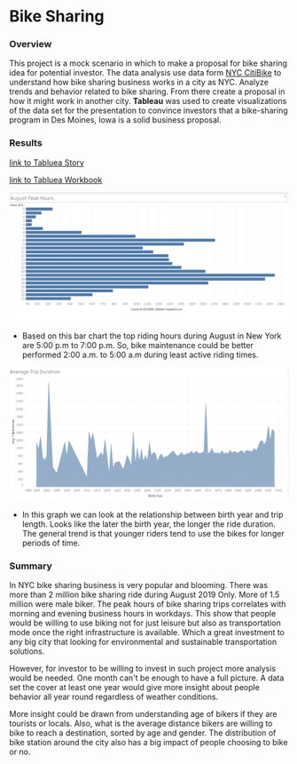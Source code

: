 # Bike Sharing

### **Overview**

This project is a mock scenario in which to make a proposal for bike sharing idea for potential investor.
 The data analysis use data form [NYC CitiBike](https://www.citibikenyc.com/system-data) to understand how bike sharing business works in a city as NYC. Analyze trends and behavior related to bike sharing. From there create a proposal in how it might work in another city. **Tableau** was used to create visualizations of the data set for the presentation to convince investors that a bike-sharing program in Des Moines, Iowa is a solid business proposal.

### **Results**

[link to Tabluea Story](https://public.tableau.com/shared/JWMFTGXJR?:display_count=n&:origin=viz_share_link)

[link to Tabluea Workbook](https://public.tableau.com/views/NYC_Bikeshare/NYCBikeshareStory?:language=en-US&:display_count=n&:origin=viz_share_link)

![](images/peakhours.PNG)
- Based on this bar chart the top riding hours during August in New York are 5:00 p.m to 7:00 p.m. So, bike maintenance could be better performed 2:00 a.m. to 5:00 a.m during least active riding times.

![](images/avrtrip.PNG)
- In this graph we can look at the relationship between birth year and trip length. Looks like the later the birth year, the longer the ride duration. The general trend is that younger riders tend to use the bikes for longer periods of time.

### **Summary**

In NYC bike sharing business is very popular and blooming. There was more than 2 million bike sharing ride during August 2019 Only. More of 1.5 million were male biker. The peak hours of bike sharing trips correlates with morning and evening business hours in workdays. This show that people would be willing to use biking not for just leisure but also as transportation mode once the right infrastructure is available. Which a great investment to any big city that looking for environmental and sustainable transportation solutions.

However, for investor to be willing to invest in such project more analysis would be needed. One month can&#39;t be enough to have a full picture. A data set the cover at least one year would give more insight about people behavior all year round regardless of weather conditions.

More insight could be drawn from understanding age of bikers if they are tourists or locals. Also, what is the average distance bikers are willing to bike to reach a destination, sorted by age and gender. The distribution of bike station around the city also has a big impact of people choosing to bike or no.


